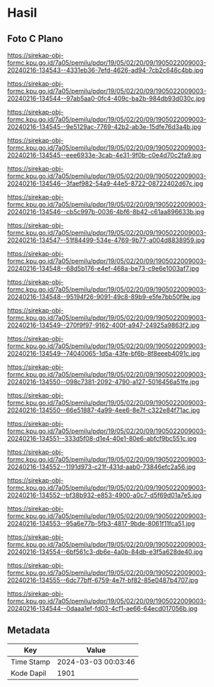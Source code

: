 # Hasil

## Foto C Plano

https://sirekap-obj-formc.kpu.go.id/7a05/pemilu/pdpr/19/05/02/20/09/1905022009003-20240216-134543--4331eb36-7efd-4626-ad94-7cb2c646c4bb.jpg

https://sirekap-obj-formc.kpu.go.id/7a05/pemilu/pdpr/19/05/02/20/09/1905022009003-20240216-134544--97ab5aa0-0fc4-409c-ba2b-984db93d030c.jpg

https://sirekap-obj-formc.kpu.go.id/7a05/pemilu/pdpr/19/05/02/20/09/1905022009003-20240216-134545--9e5129ac-7769-42b2-ab3e-15dfe76d3a4b.jpg

https://sirekap-obj-formc.kpu.go.id/7a05/pemilu/pdpr/19/05/02/20/09/1905022009003-20240216-134545--eee6933e-3cab-4e31-9f0b-c0e4d70c2fa9.jpg

https://sirekap-obj-formc.kpu.go.id/7a05/pemilu/pdpr/19/05/02/20/09/1905022009003-20240216-134546--3faef982-54a9-44e5-8722-08722402d67c.jpg

https://sirekap-obj-formc.kpu.go.id/7a05/pemilu/pdpr/19/05/02/20/09/1905022009003-20240216-134546--cb5c997b-0036-4bf6-8b42-c61aa896633b.jpg

https://sirekap-obj-formc.kpu.go.id/7a05/pemilu/pdpr/19/05/02/20/09/1905022009003-20240216-134547--51f84499-534e-4769-9b77-a004d8838959.jpg

https://sirekap-obj-formc.kpu.go.id/7a05/pemilu/pdpr/19/05/02/20/09/1905022009003-20240216-134548--68d5b176-e4ef-468a-be73-c9e6e1003af7.jpg

https://sirekap-obj-formc.kpu.go.id/7a05/pemilu/pdpr/19/05/02/20/09/1905022009003-20240216-134548--95194f26-9091-49c8-89b9-e5fe7bb50f9e.jpg

https://sirekap-obj-formc.kpu.go.id/7a05/pemilu/pdpr/19/05/02/20/09/1905022009003-20240216-134549--270f9f97-9162-400f-a947-24925a9863f2.jpg

https://sirekap-obj-formc.kpu.go.id/7a05/pemilu/pdpr/19/05/02/20/09/1905022009003-20240216-134549--74040065-1d5a-43fe-bf6b-8f8eeeb4091c.jpg

https://sirekap-obj-formc.kpu.go.id/7a05/pemilu/pdpr/19/05/02/20/09/1905022009003-20240216-134550--098c7381-2092-4790-a127-5016456a51fe.jpg

https://sirekap-obj-formc.kpu.go.id/7a05/pemilu/pdpr/19/05/02/20/09/1905022009003-20240216-134550--66e51887-4a99-4ee6-8e7f-c322e84f71ac.jpg

https://sirekap-obj-formc.kpu.go.id/7a05/pemilu/pdpr/19/05/02/20/09/1905022009003-20240216-134551--333d5f08-d1e4-40e1-80e6-abfcf9bc551c.jpg

https://sirekap-obj-formc.kpu.go.id/7a05/pemilu/pdpr/19/05/02/20/09/1905022009003-20240216-134552--1191d973-c21f-431d-aab0-73846efc2a56.jpg

https://sirekap-obj-formc.kpu.go.id/7a05/pemilu/pdpr/19/05/02/20/09/1905022009003-20240216-134552--bf38b932-e853-4900-a0c7-d5f69d01a7e5.jpg

https://sirekap-obj-formc.kpu.go.id/7a05/pemilu/pdpr/19/05/02/20/09/1905022009003-20240216-134553--95a6e77b-5fb3-4817-9bde-8061f11fca51.jpg

https://sirekap-obj-formc.kpu.go.id/7a05/pemilu/pdpr/19/05/02/20/09/1905022009003-20240216-134554--6bf561c3-db6e-4a0b-84db-e3f5a628de40.jpg

https://sirekap-obj-formc.kpu.go.id/7a05/pemilu/pdpr/19/05/02/20/09/1905022009003-20240216-134555--6dc77bff-6759-4e7f-bf82-85e0487b4707.jpg

https://sirekap-obj-formc.kpu.go.id/7a05/pemilu/pdpr/19/05/02/20/09/1905022009003-20240216-134544--0daaa1ef-fd03-4cf1-ae66-64ecd017056b.jpg


## Metadata

| Key        | Value               |
| ---------- | ------------------- |
| Time Stamp | 2024-03-03 00:03:46 |
| Kode Dapil | 1901                |



